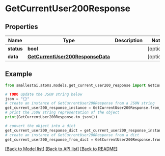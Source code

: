 # GetCurrentUser200Response


## Properties

Name | Type | Description | Notes
------------ | ------------- | ------------- | -------------
**status** | **bool** |  | [optional] 
**data** | [**GetCurrentUser200ResponseData**](GetCurrentUser200ResponseData.md) |  | [optional] 

## Example

```python
from smallestai.atoms.models.get_current_user200_response import GetCurrentUser200Response

# TODO update the JSON string below
json = "{}"
# create an instance of GetCurrentUser200Response from a JSON string
get_current_user200_response_instance = GetCurrentUser200Response.from_json(json)
# print the JSON string representation of the object
print(GetCurrentUser200Response.to_json())

# convert the object into a dict
get_current_user200_response_dict = get_current_user200_response_instance.to_dict()
# create an instance of GetCurrentUser200Response from a dict
get_current_user200_response_from_dict = GetCurrentUser200Response.from_dict(get_current_user200_response_dict)
```
[[Back to Model list]](../README.md#documentation-for-models) [[Back to API list]](../README.md#documentation-for-api-endpoints) [[Back to README]](../README.md)


